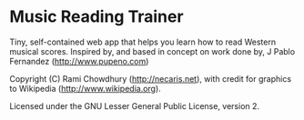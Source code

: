 # Music Reading Trainer

Tiny, self-contained web app that helps you learn how to read Western musical
scores. Inspired by, and based in concept on work done by, J Pablo Fernandez
(http://www.pupeno.com)

Copyright (C) Rami Chowdhury (http://necaris.net), with credit for graphics
to Wikipedia (http://www.wikipedia.org).

Licensed under the GNU Lesser General Public License, version 2.
